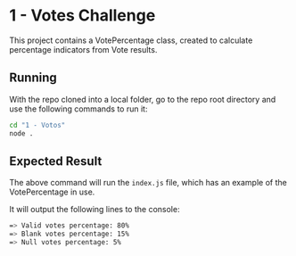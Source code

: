 # 1 - Votes Challenge

This project contains a VotePercentage class, created to calculate percentage indicators from Vote results.

## Running

With the repo cloned into a local folder, go to the repo root directory and use the following commands to run it:

```Bash
cd "1 - Votos"
node .
```

## Expected Result

The above command will run the `index.js` file, which has an example of the VotePercentage in use.

It will output the following lines to the console:

```Bash
=> Valid votes percentage: 80%
=> Blank votes percentage: 15%
=> Null votes percentage: 5%
```
